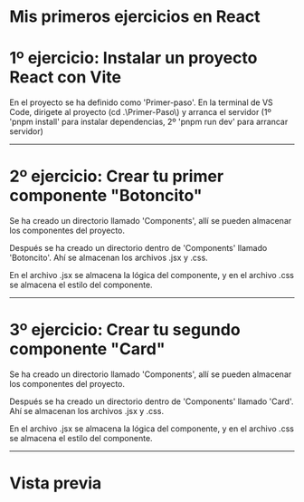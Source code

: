 # Mis primeros ejercicios en React

<h1>1º ejercicio: Instalar un proyecto React con Vite</h1> 

<p>En el proyecto se ha definido como 'Primer-paso'. En la terminal de VS Code, dirigete al proyecto (cd .\Primer-Paso\) y arranca el servidor (1º 'pnpm install' para instalar dependencias, 2º 'pnpm run dev' para arrancar servidor)</p>

<hr />

<h1>2º ejercicio: Crear tu primer componente "Botoncito"</h1>

<p>Se ha creado un directorio llamado 'Components', allí se pueden almacenar los componentes del proyecto.</p>

<p>Después se ha creado un directorio dentro de 'Components' llamado 'Botoncito'. Ahí se almacenan los archivos .jsx y .css.</p>

<p>En el archivo .jsx se almacena la lógica del componente, y en el archivo .css se almacena el estilo del componente.</p>

<hr />

<h1>3º ejercicio: Crear tu segundo componente "Card"</h1>

<p>Se ha creado un directorio llamado 'Components', allí se pueden almacenar los componentes del proyecto.</p>

<p>Después se ha creado un directorio dentro de 'Components' llamado 'Card'. Ahí se almacenan los archivos .jsx y .css.</p>

<p>En el archivo .jsx se almacena la lógica del componente, y en el archivo .css se almacena el estilo del componente.</p>

<hr />

<h1>Vista previa</h1>

